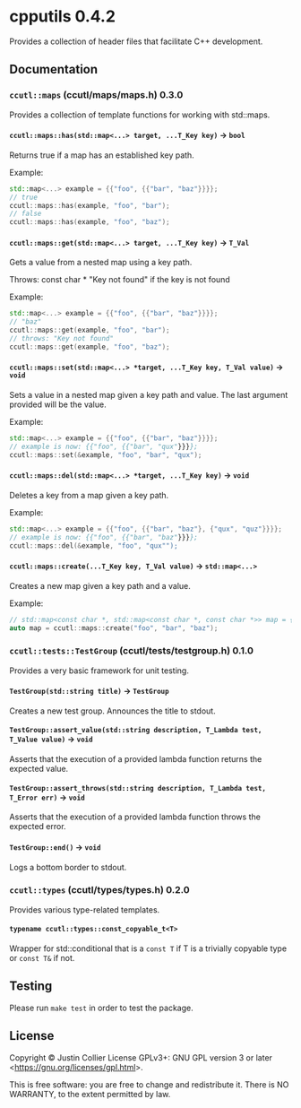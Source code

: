 # cpputils 0.4.2

Provides a collection of header files that facilitate C++ development.

## Documentation

### `ccutl::maps` (ccutl/maps/maps.h) 0.3.0

Provides a collection of template functions for working with std::maps.

#### `ccutl::maps::has(std::map<...> target, ...T_Key key)` -> `bool`

Returns true if a map has an established key path.

Example:

```c++
std::map<...> example = {{"foo", {{"bar", "baz"}}}};
// true
ccutl::maps::has(example, "foo", "bar");
// false
ccutl::maps::has(example, "foo", "baz");
```

#### `ccutl::maps::get(std::map<...> target, ...T_Key key)` -> `T_Val`

Gets a value from a nested map using a key path.

Throws:
  const char * "Key not found" if the key is not found

Example:

```c++
std::map<...> example = {{"foo", {{"bar", "baz"}}}};
// "baz"
ccutl::maps::get(example, "foo", "bar");
// throws: "Key not found"
ccutl::maps::get(example, "foo", "baz");
```

#### `ccutl::maps::set(std::map<...> *target, ...T_Key key, T_Val value)` -> `void`

Sets a value in a nested map given a key path and value.
The last argument provided will be the value.

Example:

```c++
std::map<...> example = {{"foo", {{"bar", "baz"}}}};
// example is now: {{"foo", {{"bar", "qux"}}}};
ccutl::maps::set(&example, "foo", "bar", "qux");
```

#### `ccutl::maps::del(std::map<...> *target, ...T_Key key)` -> `void`

Deletes a key from a map given a key path.

Example:

```c++
std::map<...> example = {{"foo", {{"bar", "baz"}, {"qux", "quz"}}}};
// example is now: {{"foo", {{"bar", "baz"}}}};
ccutl::maps::del(&example, "foo", "qux"");
```

#### `ccutl::maps::create(...T_Key key, T_Val value)` -> `std::map<...>`

Creates a new map given a key path and a value.

Example:

```c++
// std::map<const char *, std::map<const char *, const char *>> map = {{ "foo", {{"bar", "baz"}} }};
auto map = ccutl::maps::create("foo", "bar", "baz");
```

### `ccutl::tests::TestGroup` (ccutl/tests/testgroup.h) 0.1.0

Provides a very basic framework for unit testing.

#### `TestGroup(std::string title)` -> `TestGroup`

Creates a new test group. Announces the title to stdout.

#### `TestGroup::assert_value(std::string description, T_Lambda test, T_Value value)` -> `void`

Asserts that the execution of a provided lambda function returns the expected value.

#### `TestGroup::assert_throws(std::string description, T_Lambda test, T_Error err)` -> `void`

Asserts that the execution of a provided lambda function throws the expected error.

#### `TestGroup::end()` -> `void`

Logs a bottom border to stdout.

### `ccutl::types` (ccutl/types/types.h) 0.2.0

Provides various type-related templates.

#### `typename ccutl::types::const_copyable_t<T>`

Wrapper for std::conditional that is a `const T` if T is a trivially copyable type or `const T&` if not.

## Testing

Please run `make test` in order to test the package.

## License

Copyright © Justin Collier  License GPLv3+: GNU GPL version 3 or later
<<https://gnu.org/licenses/gpl.html>>.

This is free software: you are free to change and redistribute it.
There is NO WARRANTY, to the extent permitted by law.
